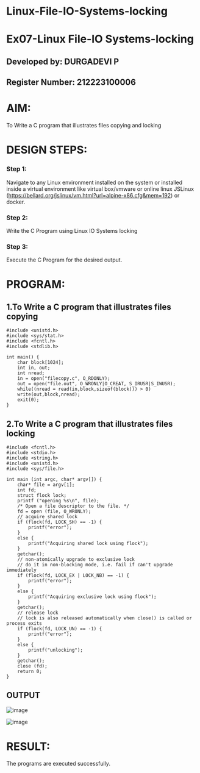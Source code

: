 # Linux-File-IO-Systems-locking
# Ex07-Linux File-IO Systems-locking

## Developed by: DURGADEVI P
## Register Number: 212223100006

# AIM:
To Write a C program that illustrates files copying and locking

# DESIGN STEPS:

### Step 1:

Navigate to any Linux environment installed on the system or installed inside a virtual environment like virtual box/vmware or online linux JSLinux (https://bellard.org/jslinux/vm.html?url=alpine-x86.cfg&mem=192) or docker.

### Step 2:

Write the C Program using Linux IO Systems locking

### Step 3:

Execute the C Program for the desired output. 

# PROGRAM:

## 1.To Write a C program that illustrates files copying 

```
#include <unistd.h>
#include <sys/stat.h>
#include <fcntl.h>
#include <stdlib.h>

int main() {
    char block[1024];
    int in, out;
    int nread;
    in = open("filecopy.c", O_RDONLY);
    out = open("file.out", O_WRONLY|O_CREAT, S_IRUSR|S_IWUSR);
    while((nread = read(in,block,sizeof(block))) > 0)
    write(out,block,nread);
    exit(0);
}
```






## 2.To Write a C program that illustrates files locking
```
#include <fcntl.h>
#include <stdio.h>
#include <string.h>
#include <unistd.h>
#include <sys/file.h>

int main (int argc, char* argv[]) { 
    char* file = argv[1];
    int fd;
    struct flock lock;
    printf ("opening %s\n", file);
    /* Open a file descriptor to the file. */
    fd = open (file, O_WRONLY);
    // acquire shared lock
    if (flock(fd, LOCK_SH) == -1) {
        printf("error");
    }
    else {
        printf("Acquiring shared lock using flock");
    }
    getchar();
    // non-atomically upgrade to exclusive lock
    // do it in non-blocking mode, i.e. fail if can't upgrade immediately
    if (flock(fd, LOCK_EX | LOCK_NB) == -1) {
        printf("error");
    }
    else {
        printf("Acquiring exclusive lock using flock");
    }
    getchar();
    // release lock
    // lock is also released automatically when close() is called or process exits
    if (flock(fd, LOCK_UN) == -1) {
        printf("error");
    }
    else {
        printf("unlocking");
    }
    getchar();
    close (fd);
    return 0;
}
```



## OUTPUT

![image](https://github.com/durgadevi22d/Linux-File-IO-Systems-locking/assets/149987216/e5f0445d-d989-46fe-90ec-90c4ebf5b0e3)

![image](https://github.com/durgadevi22d/Linux-File-IO-Systems-locking/assets/149987216/d1a6e2f5-a031-4fd0-bb34-cc85e58357b7)



# RESULT:
The programs are executed successfully.

